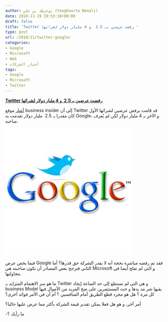 ```yaml
---
author: يوغرطة بن علي (Youghourta Benali)
date: 2010-11-19 19:53:18+00:00
draft: false
title: 'Twitter رفضت عرضين بـ 2.5  و 4 مليار دولار لشرائها '
type: post
url: /2010/11/twitter-google/
categories:
- Google
- Microsoft
- Web
- أخبار الشركات
tags:
- Google
- Microsoft
- Twitter
---
```


**[Twitter رفضت عرضين بـ 2.5  و 4 مليار دولار لشرائها](https://www.it-scoop.com/2010/11/twitter-google/)**




[أشار](http://www.businessinsider.com/google-offered-to-buy-twitter-for-25-4-billion-sources-2010-11) موقع business insider إلى أن Twitter قد قامت برفض عرضين لشرائها الأول كان مقدرا بـ 2.5  مليار دولار تقدمت به Google، و الآخر بـ 4 مليار دولار لكن لم يُعرف صاحبه.




[![](google-twitter.jpg)
](https://www.it-scoop.com/2010/11/twitter-google/)


فيما يخص عرض Google فقد تم رفضه مباشرة بحجة أنه لا يقدر الشركة حق قدرها؟ أما الثاني فترجح بعض المصادر أن تكون صاحبته هي Microsoft و التي لم تفلح أيضا في محاولتها.

ما هو سر الاهتمام المتزايد بـ Twitter و هي التي لم تستطع إلى حد الساعة إيجاد business Model يقيها شر مد يدها و حث المستثمرين على ضخ المزيد من الأموال فيها كل مرة ؟ هل هو مجرد قطع الطريق أمام المنافسين ؟ أم أن في الأمر فوائد أخرى؟

أمر آخر، و هو هل فعلا يمكن تقدير قيمة الشركة بأكثر مما عرض عليها حاليا؟

-ما رأيك ؟
